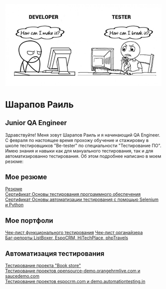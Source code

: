 ![Header](https://github.com/Sharksdash/portfolio/blob/main/%D0%BC%D0%B5%D0%BC%20.jpg)

# Шарапов Раиль
## Junior QA Engineer

Здравствуйте! Меня зовут Шарапов Раиль и я начинающий QA Engineer. С февраля по настоящее время прохожу обучение и стажировку в школе тестировщиков "Be-tester" по специальности "Тестирование ПО".
Имею знания и навыки как для мануального тестирования, так и для автоматизированно тестирования. Об этом подробнее написано в моем резюме: 

## Мое резюме

[Резюме](https://kazan.hh.ru/applicant/resumes/view?resume=38ef236eff0bde6feb0039ed1f436d30446d55)  
[Сертификат Основы тестирования программного обеспечения](https://drive.google.com/drive/folders/1KjoNH3zQ2sxYr0TiB6WzgiZAxDiMf964)  
[Сертификат Основы автоматизации тестирования с помощью Selenium и Python](https://drive.google.com/drive/folders/16A0BmEttFWBJK-vqUDH35vXEBwypfmFA)  

## Мое портфоли  
[Чек-лист функционального тестирования](https://docs.google.com/document/d/1hsYiROW_wkvg56H6ZFF7oLINN35ZvXQE/edit)
[Чек-лист органайзера](https://docs.google.com/document/d/1BPNMzTKC1HBJjPEinNTILYBWSZzjzyde/edit)  
[Баг-репорты ListBoxer, EspoCRM, HiTechPlace, phpTravels](https://docs.google.com/spreadsheets/d/13B8EJLx1zriLRQXQBsWEzzC98iMfjjAU/edit#gid=1374013526)  

## Автоматизация тестирования  

[Тестирование проекта "Book store"](https://github.com/Sharksdash/book_store_testing)  
[Тестирование проектов opensource-demo.orangehrmlive.com и saucedemo.com](https://github.com/Sharksdash/automation/blob/main/lesson_2.py)  
[Тестирование проектов espocrm.com и demo.automationtesting.in](https://github.com/Sharksdash/automation/blob/main/lesson_3.py)  
